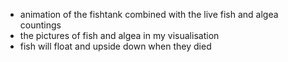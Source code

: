 <!-- Extra attention -->

- animation of the fishtank combined with the live fish and algea countings
- the pictures of fish and algea in my visualisation
- fish will float and upside down when they died